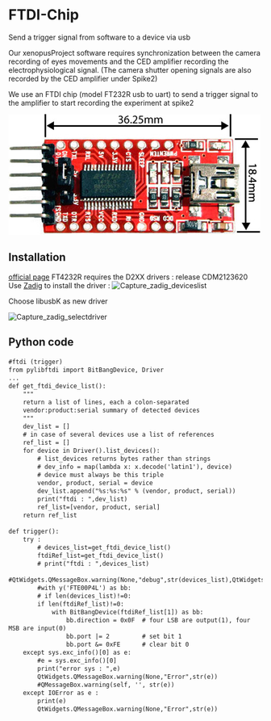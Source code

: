 # FTDI-Chip
Send a trigger signal from software to a device via usb

Our xenopusProject software requires synchronization between the camera recording of eyes movements and the CED amplifier recording the electrophysiological signal. (The camera shutter opening signals are also recorded by the CED amplifier under Spike2)

We use an FTDI chip (model FT232R usb to uart) to send a trigger signal to the amplifier to start recording the experiment at spike2

![Cover](https://github.com/gillescourtand/FTDI-Chip/blob/main/img/FT232RL-USB-TO-TTL-Converter-Dimensions.jpg)


## Installation
[official page](https://ftdichip.com/drivers/)
FT4232R requires the D2XX drivers : release CDM2123620
Use [Zadig](https://zadig.akeo.ie/) to install the driver :
![Capture_zadig_deviceslist](https://github.com/user-attachments/assets/b03c933b-cf10-4690-a0ad-3b7ba27c3fb7)

Choose libusbK as new driver

![Capture_zadig_selectdriver](https://github.com/user-attachments/assets/53755a3a-2e25-403d-8879-8f6edff66403)

## Python code

```
#ftdi (trigger)
from pylibftdi import BitBangDevice, Driver
...
def get_ftdi_device_list():
    """
    return a list of lines, each a colon-separated
    vendor:product:serial summary of detected devices
    """
    dev_list = []
    # in case of several devices use a list of references
    ref_list = []
    for device in Driver().list_devices():
        # list_devices returns bytes rather than strings
        # dev_info = map(lambda x: x.decode('latin1'), device)
        # device must always be this triple
        vendor, product, serial = device
        dev_list.append("%s:%s:%s" % (vendor, product, serial))
        print("ftdi : ",dev_list)
        ref_list=[vendor, product, serial]
    return ref_list                
        
def trigger():
    try :
        # devices_list=get_ftdi_device_list()
        ftdiRef_list=get_ftdi_device_list()
        # print("ftdi : ",devices_list)
        #QtWidgets.QMessageBox.warning(None,"debug",str(devices_list),QtWidgets.QMessageBox.Ok)
        #with y('FTE00P4L') as bb:
        # if len(devices_list)!=0:
        if len(ftdiRef_list)!=0:    
            with BitBangDevice(ftdiRef_list[1]) as bb:
                bb.direction = 0x0F  # four LSB are output(1), four MSB are input(0)
                bb.port |= 2         # set bit 1
                bb.port &= 0xFE      # clear bit 0                
    except sys.exc_info()[0] as e:
        #e = sys.exc_info()[0]
        print("error sys : ",e)
        QtWidgets.QMessageBox.warning(None,"Error",str(e)) 
        #QMessageBox.warning(self, '', str(e))
    except IOError as e :
        print(e)
        QtWidgets.QMessageBox.warning(None,"Error",str(e))
```


